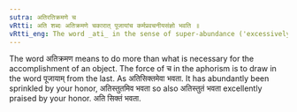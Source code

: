 ```yaml
---
sutra: अतिरतिक्रमणे च
vRtti: अति शब्दः अतिक्रमणे चकारात् पूजायांच कर्मप्रवचनीयसंज्ञो भवति ॥
vRtti_eng: The word _ati_ in the sense of super-abundance ('excessively') and 'excellently' is _karma_ _pravachaniya_.
---
```

The word अतिक्रमण means to do more than what is necessary for the accomplishment of an object. The force of च in the aphorism is to draw in the word पूजायाम् from the last. As अतिसिक्तमेवा भवता. It has abundantly been sprinkled by your honor, अतिस्तुतमिव भवता so also अतिस्तुतं भवता excellently praised by your honor. अति सिक्तं भवता.
